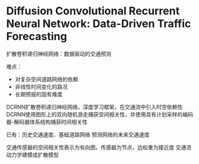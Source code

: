 # Diffusion Convolutional Recurrent Neural Network: Data-Driven Traffic Forecasting

扩散卷积递归神经网络：数据驱动的交通预测

难点：

- 对复杂空间道路网络的依赖
- 非线性时间变化的路况
- 长期预报的固有难度

DCRNN扩散卷积递归神经网络，深度学习框架，在交通流中引入时空依赖性
DCRNN使用图形上的双向随机游走捕获空间相关性，并使用具有计划采样的编码器-解码器体系结构捕获时间相关性

已有：历史交通速度、基础道路网络
预测网络的未来交通速度

交通传感器的空间相关性表示为有向图，传感器为节点，边权重为接近度
交通流动力学建模成扩散模型
